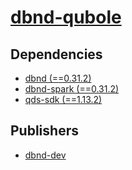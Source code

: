 # [dbnd-qubole](https://pypi.org/project/dbnd-qubole)

## Dependencies
- [dbnd (==0.31.2)](packages/d/dbnd.md)
- [dbnd-spark (==0.31.2)](packages/d/dbnd-spark.md)
- [qds-sdk (==1.13.2)](packages/q/qds-sdk.md)



## Publishers
- [dbnd-dev](https://pypi.org/user/dbnd-dev)

